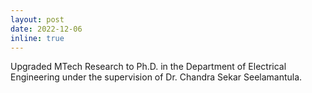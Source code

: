 ```yaml
---
layout: post
date: 2022-12-06
inline: true
---
```

Upgraded MTech Research to Ph.D. in the Department of Electrical Engineering under the supervision of Dr. Chandra Sekar Seelamantula.
